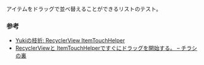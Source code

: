 アイテムをドラッグで並べ替えることができるリストのテスト。

### 参考

* [Yukiの枝折: RecyclerView ItemTouchHelper](http://yuki312.blogspot.jp/2015/06/recyclerview-itemtouchhelper.html)
* [RecyclerViewと ItemTouchHelperですぐにドラッグを開始する。 – チラシの裏](http://www.globefish.jp/wp/2017/09/recyclerview-itemtouchhelper.html)
